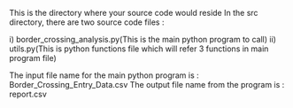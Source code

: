 This is the directory where your source code would reside
In the src directory, there are two source code files : 

i) border_crossing_analysis.py(This is the main python program to call)
ii) utils.py(This is python functions file which will refer 3 functions in main program file)

The input file name for the main python program is : Border_Crossing_Entry_Data.csv
The output file name from the program is : report.csv
